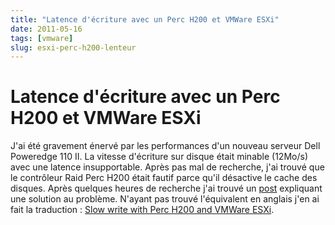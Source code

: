 ```yaml
---
title: "Latence d'écriture avec un Perc H200 et VMWare ESXi"
date: 2011-05-16
tags: [vmware]
slug: esxi-perc-h200-lenteur
---
```

# Latence d'écriture avec un Perc H200 et VMWare ESXi

J'ai été gravement énervé par les performances d'un nouveau serveur Dell Poweredge 110 II. La vitesse d'écriture sur disque était minable (12Mo/s) avec une latence insupportable. Après pas mal de recherche, j'ai trouvé que le contrôleur Raid Perc H200 était fautif parce qu'il désactive le cache des disques. Après quelques heures de recherche j'ai trouvé un [post](http://forum.online.net/index.php?/topic/316-en-cas-de-performances-degradees-de-votre-h200-assurez-vous-de-lactivation-du-cache-disque-sata/page__p__1328__hl__h200__fromsearch__1#entry1328) expliquant une solution au problème. N'ayant pas trouvé l'équivalent en anglais j'en ai fait la traduction : [Slow write with Perc H200 and VMWare ESXi](/en/tips/esxi-perc-h200-slow).







